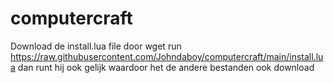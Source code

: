 # computercraft
Download de install.lua file door
wget run https://raw.githubusercontent.com/Johndaboy/computercraft/main/install.lua
dan runt hij ook gelijk waardoor het de andere bestanden ook download